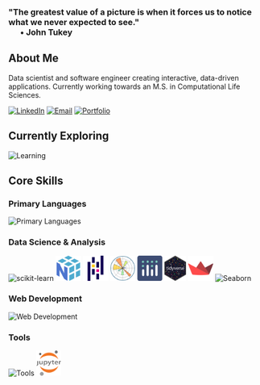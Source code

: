 ### "The greatest value of a picture is when it forces us to notice what we never expected to see." <br />&nbsp;&nbsp;&nbsp;&nbsp;&nbsp;&nbsp;• John Tukey

## About Me

Data scientist and software engineer creating interactive, data-driven applications. Currently working towards an M.S. in Computational Life Sciences.

[![LinkedIn](https://img.shields.io/badge/LinkedIn-0284c7?style=for-the-badge&logo=linkedin&logoColor=white)](https://www.linkedin.com/in/aaliyah-harper/)
[![Email](https://img.shields.io/badge/Email-585191?style=for-the-badge&logo=protonmail&logoColor=white)](mailto:aeverly14@pm.me)
[![Portfolio](https://img.shields.io/badge/Portfolio-4338ca?style=for-the-badge&logo=googlechrome&logoColor=white)](https://aileks.dev/)

## Currently Exploring
<img src="https://skillicons.dev/icons?i=ruby,rails" height="50" alt="Learning" />

## Core Skills

### Primary Languages
<img src="https://skillicons.dev/icons?i=js,ts,py,r,julia" height="50" alt="Primary Languages" />

### Data Science & Analysis
<img src="https://skillicons.dev/icons?i=sklearn" height="50" alt="scikit-learn" /> <img src="https://github.com/devicons/devicon/blob/master/icons/numpy/numpy-original.svg" height="50" alt="Numpy" /> <img src="https://github.com/devicons/devicon/blob/master/icons/pandas/pandas-original.svg" height="50" alt="Pandas" /> <img src="https://github.com/devicons/devicon/blob/master/icons/matplotlib/matplotlib-original.svg" height="50" alt="Matplotlib" /> <img src="https://github.com/devicons/devicon/blob/master/icons/plotly/plotly-original.svg" height="50" alt="Plotly" /> <img src="https://github.com/rstudio/hex-stickers/blob/main/SVG/tidyverse.svg" height="50" alt="tidyverse" /> <img src="https://github.com/devicons/devicon/blob/master/icons/streamlit/streamlit-original.svg" height="50" alt="Streamlit" /> <img src="https://seaborn.pydata.org/_images/logo-mark-lightbg.svg" height="50" alt="Seaborn" />

### Web Development
<img src="https://skillicons.dev/icons?i=react,express,flask,tailwind,vite,nodejs" height="50" alt="Web Development" /> 

### Tools
<img src="https://skillicons.dev/icons?i=aws,docker,git,github,bash,pnpm" height="50" alt="Tools" /> <img src="https://github.com/devicons/devicon/blob/master/icons/jupyter/jupyter-original-wordmark.svg" height="50" alt="Jupyter" />
